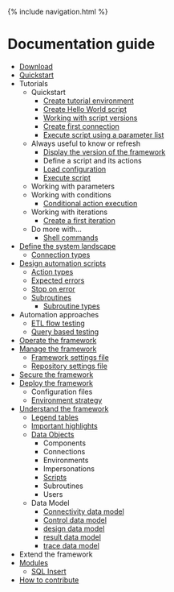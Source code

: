 {% include navigation.html %}

# Documentation guide

* [Download](/{{site.repository}}/pages/download.html)
* [Quickstart](/{{site.repository}}/pages/quickstart.html)
* Tutorials
  * Quickstart
    * [Create tutorial environment](/{{site.repository}}/pages/tutorial/tutorialenvironment.html)
    * [Create Hello World script](/{{site.repository}}/pages/tutorial/helloworldscript.html)
    * [Working with script versions](/{{site.repository}}/pages/tutorial/workingwithscriptversions.html)
    * [Create first connection](/{{site.repository}}/pages/tutorial/createfirstconnection.html)
	* [Execute script using a parameter list](/{{site.repository}}/pages/tutorial/executescriptusingparameterlist.html)
  * Always useful to know or refresh
    * [Display the version of the framework](/{{site.repository}}/pages/tutorial/displayframeworkversion.html)
    * Define a script and its actions
    * [Load configuration](/{{site.repository}}/pages/tutorial/loadconfiguration.html)  
	* [Execute script](/{{site.repository}}/pages/tutorial/executescript.html)  
  * Working with parameters
  * Working with conditions
    * [Conditional action execution](/{{site.repository}}/pages/tutorial/conditions/conditionalactionexecution.html)  
  * Working with iterations
    * [Create a first iteration](/{{site.repository}}/pages/tutorial/iterations/createfirstiteration.html)  
  * Do more with...
    * [Shell commands](/{{site.repository}}/pages/domore/shellcommands.html)
* [Define the system landscape](/{{site.repository}}/pages/define/define.html)
  * [Connection types](/{{site.repository}}/pages/define/connectiontypes.html)
* [Design automation scripts](/{{site.repository}}/pages/design/design.html)
  * [Action types](/{{site.repository}}/pages/design/actiontypes.html)
  * [Expected errors](/{{site.repository}}/pages/design/expectederrors.html)
  * [Stop on error](/{{site.repository}}/pages/design/stoponerror.html)
  * [Subroutines](/{{site.repository}}/pages/design/subroutines.html)
    * [Subroutine types](/{{site.repository}}/pages/design/subroutinetypes.html)
* Automation approaches
  * [ETL flow testing](/{{site.repository}}/pages/approach/etlflowtesting.html)
  * [Query based testing](/{{site.repository}}/pages/approach/querybasedtesting.html)
* [Operate the framework](/{{site.repository}}/pages/operate/operate.html)
* [Manage the framework](/{{site.repository}}/pages/manage/manage.html)
  * [Framework settings file](/{{site.repository}}/pages/manage/frameworksettings.html)
  * [Repository settings file](/{{site.repository}}/pages/manage/repositorysettings.html)
* [Secure the framework](/{{site.repository}}/pages/secure/secure.html)
* [Deploy the framework](/{{site.repository}}/pages/deploy/deploy.html)
  * Configuration files
  * [Environment strategy](/{{site.repository}}/pages/deploy/environmentstrategy.html)
* [Understand the framework](/{{site.repository}}/pages/understand/understand.html)
  * [Legend tables](/{{site.repository}}/pages/understand/legend.html)
  * [Important highlights](/{{site.repository}}/pages/understand/highlights.html)
  * [Data Objects](/{{site.repository}}/pages/understand/dataobjects.html)
    * Components
    * Connections
    * Environments
    * Impersonations
    * [Scripts](/{{site.repository}}/pages/understand/scripts.html)
    * Subroutines
	* Users
  * Data Model
    * [Connectivity data model](/{{site.repository}}/pages/understand/datamodel/connectivity.html)
    * [Control data model](/{{site.repository}}/pages/understand/datamodel/control.html)
    * [design data model](/{{site.repository}}/pages/understand/datamodel/design.html)
    * [result data model](/{{site.repository}}/pages/understand/datamodel/result.html)
    * [trace data model](/{{site.repository}}/pages/understand/datamodel/trace.html)
* Extend the framework
* [Modules](/{{site.repository}}/pages/modules/modules.html)
  * [SQL Insert](/{{site.repository}}/pages/modules/sqlinsert/sqlinsert.html)
* [How to contribute](/{{site.repository}}/pages/contribute/contribute.html)
